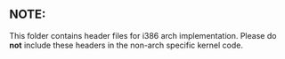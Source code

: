 ## NOTE:

This folder contains header files for i386 arch implementation. Please do **not** include these headers in the non-arch specific kernel code.
